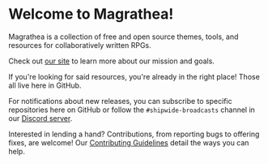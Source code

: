 # Welcome to Magrathea!

Magrathea is a collection of free and open source themes, tools, and resources for collaboratively written RPGs.

Check out [our site](https://magrathea.guide) to learn more about our mission and goals.

If you're looking for said resources, you're already in the right place! Those all live here in GitHub.

For notifications about new releases, you can subscribe to specific repositories here on GitHub or follow the `#shipwide-broadcasts` channel in our [Discord server](https://discord.gg/JN3KQ2D).

Interested in lending a hand? Contributions, from reporting bugs to offering fixes, are welcome! Our [Contributing Guidelines](https://github.com/rp-magrathea/.github/blob/main/CONTRIBUTING.md) detail the ways you can help.
